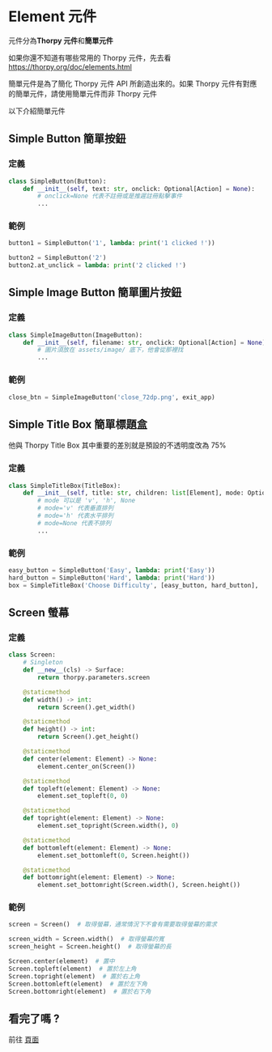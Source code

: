 # Element 元件

元件分為**Thorpy 元件**和**簡單元件**

如果你還不知道有哪些常用的 Thorpy 元件，先去看 <https://thorpy.org/doc/elements.html>

簡單元件是為了簡化 Thorpy 元件 API 所創造出來的。如果 Thorpy 元件有對應的簡單元件，請使用簡單元件而非 Thorpy 元件

以下介紹簡單元件

## Simple Button 簡單按鈕

### 定義

```py
class SimpleButton(Button):
    def __init__(self, text: str, onclick: Optional[Action] = None):
        # onclick=None 代表不註冊或是推遲註冊點擊事件
        ...
```

### 範例

```py
button1 = SimpleButton('1', lambda: print('1 clicked !'))

button2 = SimpleButton('2')
button2.at_unclick = lambda: print('2 clicked !')
```

## Simple Image Button 簡單圖片按鈕


### 定義

```py
class SimpleImageButton(ImageButton):
    def __init__(self, filename: str, onclick: Optional[Action] = None):
        # 圖片須放在 assets/image/ 底下，他會從那裡找
        ...
```

### 範例

```py
close_btn = SimpleImageButton('close_72dp.png', exit_app)
```

## Simple Title Box 簡單標題盒

他與 Thorpy Title Box 其中重要的差別就是預設的不透明度改為 75%

### 定義

```py
class SimpleTitleBox(TitleBox):
    def __init__(self, title: str, children: list[Element], mode: Optional[str] = 'v'):
        # mode 可以是 'v', 'h', None
        # mode='v' 代表垂直排列
        # mode='h' 代表水平排列
        # mode=None 代表不排列
        ...
```

### 範例

```py
easy_button = SimpleButton('Easy', lambda: print('Easy'))
hard_button = SimpleButton('Hard', lambda: print('Hard'))
box = SimpleTitleBox('Choose Difficulty', [easy_button, hard_button], 'h')
```

## Screen 螢幕

### 定義

```py
class Screen:
    # Singleton
    def __new__(cls) -> Surface:
        return thorpy.parameters.screen

    @staticmethod
    def width() -> int:
        return Screen().get_width()

    @staticmethod
    def height() -> int:
        return Screen().get_height()

    @staticmethod
    def center(element: Element) -> None:
        element.center_on(Screen())

    @staticmethod
    def topleft(element: Element) -> None:
        element.set_topleft(0, 0)

    @staticmethod
    def topright(element: Element) -> None:
        element.set_topright(Screen.width(), 0)

    @staticmethod
    def bottomleft(element: Element) -> None:
        element.set_bottomleft(0, Screen.height())

    @staticmethod
    def bottomright(element: Element) -> None:
        element.set_bottomright(Screen.width(), Screen.height())
```

### 範例

```py
screen = Screen()  # 取得螢幕，通常情況下不會有需要取得螢幕的需求

screen_width = Screen.width()  # 取得螢幕的寬
screen_height = Screen.height()  # 取得螢幕的長

Screen.center(element)  # 置中
Screen.topleft(element)  # 置於左上角
Screen.topright(element)  # 置於右上角
Screen.bottomleft(element)  # 置於左下角
Screen.bottomright(element)  # 置於右下角
```

## 看完了嗎 ?

前往 [頁面](page.md)